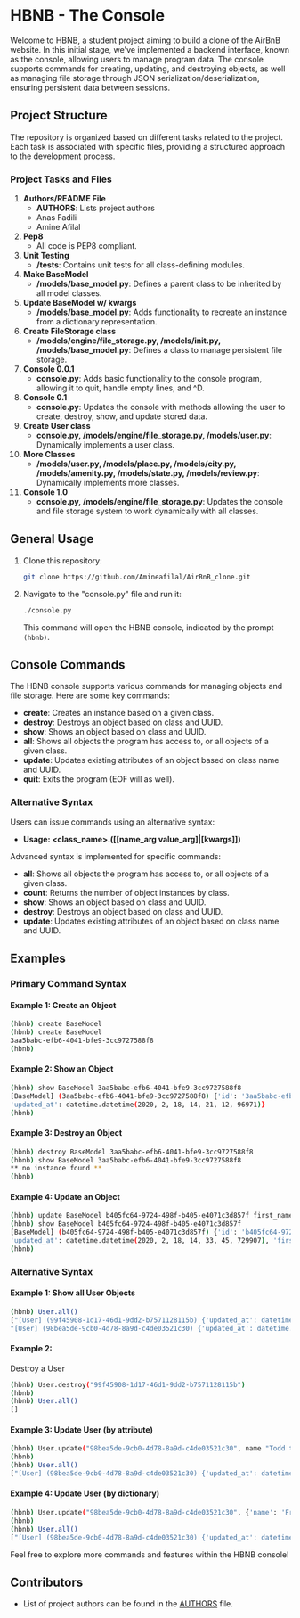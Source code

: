 # HBNB - The Console

Welcome to HBNB, a student project aiming to build a clone of the AirBnB website. In this initial stage, we've implemented a backend interface, known as the console, allowing users to manage program data. The console supports commands for creating, updating, and destroying objects, as well as managing file storage through JSON serialization/deserialization, ensuring persistent data between sessions.

## Project Structure

The repository is organized based on different tasks related to the project. Each task is associated with specific files, providing a structured approach to the development process.

### Project Tasks and Files
1. **Authors/README File**
    - **AUTHORS**: Lists project authors
    - Anas Fadili
    - Amine Afilal
2. **Pep8**
    - All code is PEP8 compliant.
3. **Unit Testing**
    - **/tests**: Contains unit tests for all class-defining modules.
4. **Make BaseModel**
    - **/models/base_model.py**: Defines a parent class to be inherited by all model classes.
5. **Update BaseModel w/ kwargs**
    - **/models/base_model.py**: Adds functionality to recreate an instance from a dictionary representation.
6. **Create FileStorage class**
    - **/models/engine/file_storage.py, /models/__init__.py, /models/base_model.py**: Defines a class to manage persistent file storage.
7. **Console 0.0.1**
    - **console.py**: Adds basic functionality to the console program, allowing it to quit, handle empty lines, and ^D.
8. **Console 0.1**
    - **console.py**: Updates the console with methods allowing the user to create, destroy, show, and update stored data.
9. **Create User class**
    - **console.py, /models/engine/file_storage.py, /models/user.py**: Dynamically implements a user class.
10. **More Classes**
    - **/models/user.py, /models/place.py, /models/city.py, /models/amenity.py, /models/state.py, /models/review.py**: Dynamically implements more classes.
11. **Console 1.0**
    - **console.py, /models/engine/file_storage.py**: Updates the console and file storage system to work dynamically with all classes.

## General Usage

1. Clone this repository:

    ```bash
    git clone https://github.com/Amineafilal/AirBnB_clone.git
    ```

2. Navigate to the "console.py" file and run it:

    ```bash
    ./console.py
    ```

    This command will open the HBNB console, indicated by the prompt `(hbnb)`.

## Console Commands

The HBNB console supports various commands for managing objects and file storage. Here are some key commands:

- **create**: Creates an instance based on a given class.
- **destroy**: Destroys an object based on class and UUID.
- **show**: Shows an object based on class and UUID.
- **all**: Shows all objects the program has access to, or all objects of a given class.
- **update**: Updates existing attributes of an object based on class name and UUID.
- **quit**: Exits the program (EOF will as well).

### Alternative Syntax

Users can issue commands using an alternative syntax:

- **Usage: <class_name>.<command>([<id>[name_arg value_arg]|[kwargs]])**

Advanced syntax is implemented for specific commands:

- **all**: Shows all objects the program has access to, or all objects of a given class.
- **count**: Returns the number of object instances by class.
- **show**: Shows an object based on class and UUID.
- **destroy**: Destroys an object based on class and UUID.
- **update**: Updates existing attributes of an object based on class name and UUID.

## Examples

### Primary Command Syntax

#### Example 1: Create an Object
```bash
(hbnb) create BaseModel
(hbnb) create BaseModel
3aa5babc-efb6-4041-bfe9-3cc9727588f8
(hbnb)
```

#### Example 2: Show an Object
```bash
(hbnb) show BaseModel 3aa5babc-efb6-4041-bfe9-3cc9727588f8
[BaseModel] (3aa5babc-efb6-4041-bfe9-3cc9727588f8) {'id': '3aa5babc-efb6-4041-bfe9-3cc9727588f8', 'created_at': datetime.datetime(2020, 2, 18, 14, 21, 12, 96959),
'updated_at': datetime.datetime(2020, 2, 18, 14, 21, 12, 96971)}
(hbnb)
```

#### Example 3: Destroy an Object
```bash
(hbnb) destroy BaseModel 3aa5babc-efb6-4041-bfe9-3cc9727588f8
(hbnb) show BaseModel 3aa5babc-efb6-4041-bfe9-3cc9727588f8
** no instance found **
(hbnb)
```

#### Example 4: Update an Object
```bash
(hbnb) update BaseModel b405fc64-9724-498f-b405-e4071c3d857f first_name "person"
(hbnb) show BaseModel b405fc64-9724-498f-b405-e4071c3d857f
[BaseModel] (b405fc64-9724-498f-b405-e4071c3d857f) {'id': 'b405fc64-9724-498f-b405-e4071c3d857f', 'created_at': datetime.datetime(2020, 2, 18, 14, 33, 45, 729889),
'updated_at': datetime.datetime(2020, 2, 18, 14, 33, 45, 729907), 'first_name': 'person'}
(hbnb)
```

### Alternative Syntax

#### Example 1: Show all User Objects
```bash
(hbnb) User.all()
["[User] (99f45908-1d17-46d1-9dd2-b7571128115b) {'updated_at': datetime.datetime(2020, 2, 19, 21, 47, 34, 92071), 'id': '99f45908-1d17-46d1-9dd2-b7571128115b', 'created_at': datetime.datetime(2020, 2, 19, 21, 47, 34, 92056)}",
"[User] (98bea5de-9cb0-4d78-8a9d-c4de03521c30) {'updated_at': datetime.datetime(2020, 2, 19, 21, 47, 29, 134362), 'id': '98bea5de-9cb0-4d78-8a9d-c4de03521c30', 'created_at': datetime.datetime(2020, 2, 19, 21, 47, 29, 134343)}"]
```

#### Example 2:

 Destroy a User
```bash
(hbnb) User.destroy("99f45908-1d17-46d1-9dd2-b7571128115b")
(hbnb)
(hbnb) User.all()
[]
```

#### Example 3: Update User (by attribute)
```bash
(hbnb) User.update("98bea5de-9cb0-4d78-8a9d-c4de03521c30", name "Todd the Toad")
(hbnb)
(hbnb) User.all()
["[User] (98bea5de-9cb0-4d78-8a9d-c4de03521c30) {'updated_at': datetime.datetime(2020, 2, 19, 21, 47, 29, 134362), 'id': '98bea5de-9cb0-4d78-8a9d-c4de03521c30', 'name': 'Todd the Toad', 'created_at': datetime.datetime(2020, 2, 19, 21, 47, 29, 134343)}"]
```

#### Example 4: Update User (by dictionary)
```bash
(hbnb) User.update("98bea5de-9cb0-4d78-8a9d-c4de03521c30", {'name': 'Fred the Frog', 'age': 9})
(hbnb)
(hbnb) User.all()
["[User] (98bea5de-9cb0-4d78-8a9d-c4de03521c30) {'updated_at': datetime.datetime(2020, 2, 19, 21, 47, 29, 134362), 'name': 'Fred the Frog', 'age': 9, 'id': '98bea5de-9cb0-4d78-8a9d-c4de03521c30', 'created_at': datetime.datetime(2020, 2, 19, 21, 47, 29, 134343)}"]
```

Feel free to explore more commands and features within the HBNB console!

## Contributors
- List of project authors can be found in the [AUTHORS](AUTHORS) file.
